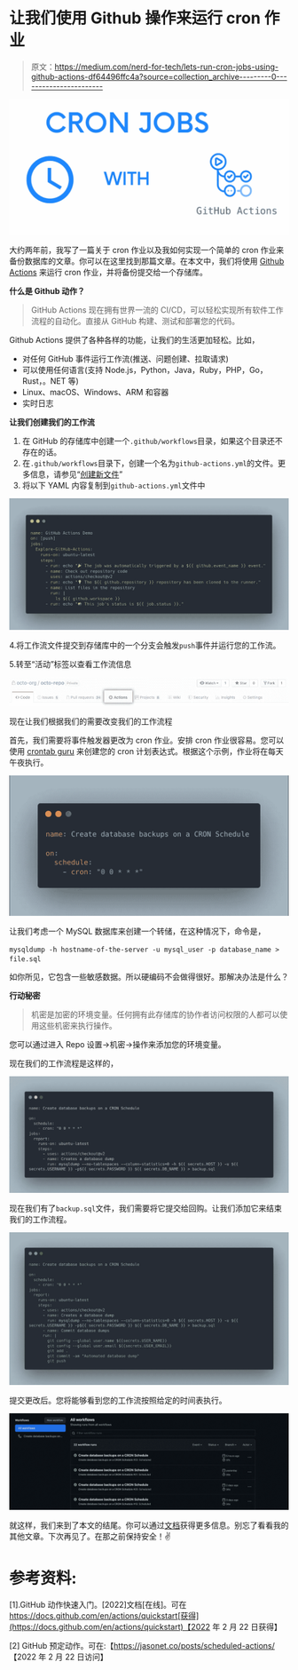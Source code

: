 # 让我们使用 Github 操作来运行 cron 作业

> 原文：<https://medium.com/nerd-for-tech/lets-run-cron-jobs-using-github-actions-df64496ffc4a?source=collection_archive---------0----------------------->

![](img/35b8a50ee1afd4219b827989e64598f0.png)

大约两年前，我写了一篇关于 cron 作业以及我如何实现一个简单的 cron 作业来备份数据库的文章。你可以在这里找到那篇文章。在本文中，我们将使用 [Github Actions](https://github.com/features/actions) 来运行 cron 作业，并将备份提交给一个存储库。

**什么是 Github 动作？**

> GitHub Actions 现在拥有世界一流的 CI/CD，可以轻松实现所有软件工作流程的自动化。直接从 GitHub 构建、测试和部署您的代码。

Github Actions 提供了各种各样的功能，让我们的生活更加轻松。比如，

*   对任何 GitHub 事件运行工作流(推送、问题创建、拉取请求)
*   可以使用任何语言(支持 Node.js，Python，Java，Ruby，PHP，Go，Rust，。NET 等)
*   Linux、macOS、Windows、ARM 和容器
*   实时日志

**让我们创建我们的工作流**

1.  在 GitHub 的存储库中创建一个`.github/workflows`目录，如果这个目录还不存在的话。
2.  在`.github/workflows`目录下，创建一个名为`github-actions.yml`的文件。更多信息，请参见“[创建新文件](https://docs.github.com/en/github/managing-files-in-a-repository/creating-new-files)”
3.  将以下 YAML 内容复制到`github-actions.yml`文件中

![](img/46f1f00e65447be4f1d636a01503f66b.png)

4.将工作流文件提交到存储库中的一个分支会触发`push`事件并运行您的工作流。

5.转至“活动”标签以查看工作流信息

![](img/6ab054ede4480b7b9d20f73d9a7fd922.png)

现在让我们根据我们的需要改变我们的工作流程

首先，我们需要将事件触发器更改为 cron 作业。安排 cron 作业很容易。您可以使用 [crontab guru](https://crontab.guru/) 来创建您的 cron 计划表达式。根据这个示例，作业将在每天午夜执行。

![](img/e8ca11e4c8014ff15a4fdfebe649d462.png)

让我们考虑一个 MySQL 数据库来创建一个转储，在这种情况下，命令是，

`mysqldump -h hostname-of-the-server -u mysql_user -p database_name > file.sql`

如你所见，它包含一些敏感数据。所以硬编码不会做得很好。那解决办法是什么？

**行动秘密**

> 机密是加密的环境变量。任何拥有此存储库的协作者访问权限的人都可以使用这些机密来执行操作。

您可以通过进入 Repo 设置->机密->操作来添加您的环境变量。

现在我们的工作流程是这样的，

![](img/3c49b9bc2537fa5d470978ebdfcc3e02.png)

现在我们有了`backup.sql`文件，我们需要将它提交给回购。让我们添加它来结束我们的工作流程。

![](img/11442e5d837b6670f9ea0aeccc5c6ebe.png)

提交更改后。您将能够看到您的工作流按照给定的时间表执行。

![](img/c798cbf7b3539765298d3bc2256d73c2.png)

就这样，我们来到了本文的结尾。你可以通过[文档](https://docs.github.com/en/actions/learn-github-actions/understanding-github-actions)获得更多信息。别忘了看看我的其他文章。下次再见了。在那之前保持安全！✌️

# 参考资料:

[1].GitHub 动作快速入门。[2022]文档[在线]。可在 https://docs.github.com/en/actions/quickstart[获得](https://docs.github.com/en/actions/quickstart)【2022 年 2 月 22 日获得】

[2] GitHub 预定动作。可在:【https://jasonet.co/posts/scheduled-actions/ 【2022 年 2 月 22 日访问】
